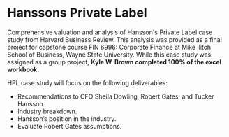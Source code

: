 # Hanssons Private Label
Comprehensive valuation and analysis of Hansson's Private Label case study from Harvard Business Review. This analysis was provided as a final project for capstone course FIN 6996: Corporate Finance at Mike Ilitch School of Business, Wayne State University. While this case study was assigned as a group project, **Kyle W. Brown completed 100% of the excel workbook.**   

HPL case study will focus on the following deliverables:

* Recommendations to CFO Sheila Dowling, Robert Gates, and Tucker Hansson.
* Industry breakdown.
* Hansson’s position in the industry.
* Evaluate Robert Gates assumptions.

